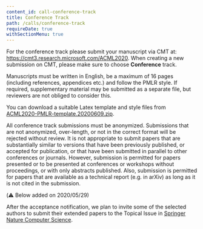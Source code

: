 ```yaml
---
content_id: call-conference-track
title: Conference Track
path: /calls/conference-track
requireDate: true
withSectionMenu: true
---
```



For the conference track please submit your manuscript via CMT at: https://cmt3.research.microsoft.com/ACML2020. When creating a new submission on CMT, please make sure to choose **Conference** track.

Manuscripts must be written in English, be a maximum of 16 pages (including references, appendices etc.) and follow the PMLR style. If required, supplementary material may be submitted as a separate file, but reviewers are not obliged to consider this.

You can download a suitable Latex template and style files from [ACML2020-PMLR-template.20200609.zip](pathPrefix::/files/ACML2020-PMLR-template.20200609.zip).

All conference track submissions must be anonymized. Submissions that are not anonymized, over-length, or not in the correct format will be rejected without review. It is not appropriate to submit papers that are substantially similar to versions that have been previously published, or accepted for publication, or that have been submitted in parallel to other conferences or journals. However, submission is permitted for papers presented or to be presented at conferences or workshops without proceedings, or with only abstracts published. Also, submission is permitted for papers that are available as a technical report (e.g. in arXiv) as long as it is not cited in the submission.


(⚠️ Below added on 2020/05/29)

After the acceptance notification, we plan to invite some of the
selected authors to submit their extended papers to the Topical Issue in [Springer Nature Computer Science](https://www.springer.com/computer/journal/42979?detailsPage=societies).